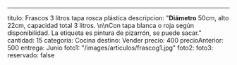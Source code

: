 ---
titulo: Frascos 3 litros tapa rosca plástica
descripcion: "**Diámetro** 50cm, alto 22cm, capacidad total 3 litros. \n\nCon tapa
  blanca o roja según disponibilidad. La etiqueta es pintura de pizarrón, se puede
  sacar."
cantidad: 15
categoria: Cocina
destino: Vender
precio: 400
precioAnterior: 500
entrega: Junio
foto1: "/images/articulos/frascog1.jpg"
foto2:
foto3:
reservado: false
